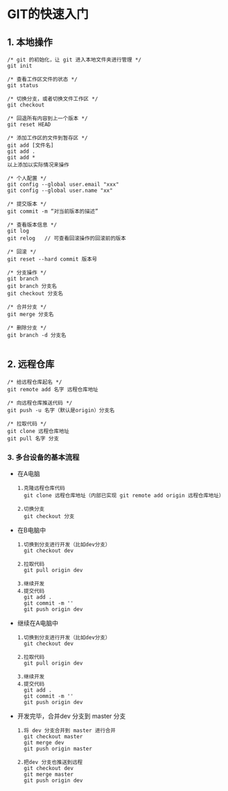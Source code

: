# GIT的快速入门

## 1. 本地操作

```shell
/* git 的初始化，让 git 进入本地文件夹进行管理 */
git init

/* 查看工作区文件的状态 */
git status

/* 切换分支，或者切换文件工作区 */
git checkout

/* 回退所有内容到上一个版本 */
git reset HEAD

/* 添加工作区的文件到暂存区 */
git add [文件名]
git add .
git add *
以上添加以实际情况来操作

/* 个人配置 */
git config --global user.email "xxx"
git config --global user.name "xx"

/* 提交版本 */
git commit -m “对当前版本的描述”
 
/* 查看版本信息 */
git log
git relog	// 可查看回滚操作的回滚前的版本

/* 回滚 */
git reset --hard commit 版本号

/* 分支操作 */
git branch
git branch 分支名
git checkout 分支名

/* 合并分支 */
git merge 分支名

/* 删除分支 */
git branch -d 分支名


```

## 2. 远程仓库

```shell
/* 给远程仓库起名 */
git remote add 名字 远程仓库地址

/* 向远程仓库推送代码 */
git push -u 名字（默认是origin）分支名

/* 拉取代码 */
git clone 远程仓库地址
git pull 名字 分支
```



### 3. 多台设备的基本流程

- 在A电脑

  ```shell
  1.克隆远程仓库代码
  	git clone 远程仓库地址（内部已实现 git remote add origin 远程仓库地址）
  	
  2.切换分支
  	git checkout 分支
  ```

  

- 在B电脑中

  ```shell
  1.切换到分支进行开发（比如dev分支）
  	git checkout dev
  	
  2.拉取代码
  	git pull origin dev
  	
  3.继续开发
  4.提交代码
  	git add .
  	git commit -m ''
  	git push origin dev
  ```

  

- 继续在A电脑中

  ```shell
  1.切换到分支进行开发（比如dev分支）
  	git checkout dev
  	
  2.拉取代码
  	git pull origin dev
  	
  3.继续开发
  4.提交代码
  	git add .
  	git commit -m ''
  	git push origin dev
  ```

- 开发完毕，合并dev 分支到 master 分支

  ```shell
  1.将 dev 分支合并到 master 进行合并
  	git checkout master
  	git merge dev
  	git push origin master
  	
  2.把dev 分支也推送到远程
  	git checkout dev
  	git merge master
  	git push origin dev
  ```

  

